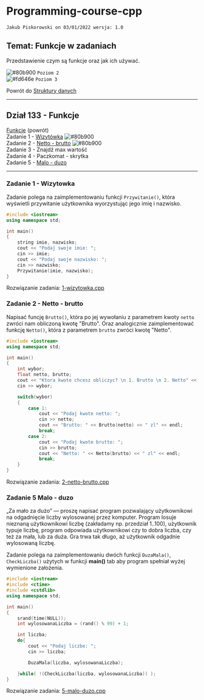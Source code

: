 # Programming-course-cpp

`Jakub Piskorowski on 03/01/2022 wersja: 1.0`

## Temat: Funkcje w zadaniach

Przedstawienie czym są funkcje oraz jak ich używać.

![#80b900](https://via.placeholder.com/15/80b900/000000?text=+) `Poziom 2` \
![#fd646e](https://via.placeholder.com/15/fd646e/000000?text=+) `Poziom 3`

Powrót do [Struktury danych](/1-programowanie-strukturalne/1-3-struktury-danych/README.md)

---

## Dział 133 - Funkcje

[Funkcje](/1-programowanie-strukturalne/1-3-struktury-danych/1-3-3-funkcje/README.md) (powrót) \
Zadanie 1 - [Wizytówka](#zadanie-1---wizytowka) ![#80b900](https://via.placeholder.com/15/80b900/000000?text=+) \
Zadanie 2 - [Netto - brutto](#zadanie-2---netto---brutto) ![#80b900](https://via.placeholder.com/15/80b900/000000?text=+) \
Zadanie 3 - Znajdź max wartość \
Zadanie 4 - Paczkomat - skrytka \
Zadanie 5 - [Malo - duzo](#zadanie-5-malo---duzo)

---

### Zadanie 1 - Wizytowka

Zadanie polega na zaimplementowaniu funkcji `Przywitanie()`, która wyświetli przywitanie użytkownika wyorzystując jego imię i nazwisko.

```cpp
#include <iostream>
using namespace std;

int main()
{   
    string imie, nazwisko;
    cout << "Podaj swoje imie: ";
    cin >> imie;
    cout << "Podaj swoje nazwisko: ";
    cin >> nazwisko;
    Przywitanie(imie, nazwisko);
}
```

Rozwiązanie zadania: [1-wizytowka.cpp](1-wizytowka/1-wizytowka.cpp)

### Zadanie 2 - Netto - brutto

Napisać funcję `Brutto()`, która po jej wywołaniu z parametrem kwoty `netto` zwróci nam obliczoną kwotę "Brutto". Oraz analogicznie zaimplementować funkcję `Netto()`, która z parametrem `brutto` zwróci kwotę "Netto".

```cpp
#include <iostream>
using namespace std;

int main()
{
    int wybor;
    float netto, brutto;
    cout << "Ktora kwote chcesz obliczyc? \n 1. Brutto \n 2. Netto" << endl;
    cin >> wybor;

    switch(wybor)
    {
        case 1:
            cout << "Podaj kwote netto: ";
            cin >> netto;
            cout << "Brutto: " << Brutto(netto) << " zl" << endl;
            break;
        case 2:
            cout << "Podaj kwote brutto: ";
            cin >> brutto;
            cout << "Netto: " << Netto(brutto) << " zl" << endl;
            break;
    }
}
```

Rozwiązanie zadania: [2-netto-brutto.cpp](2-netto-brutto/2-netto-brutto.cpp)

### Zadanie 5 Malo - duzo

„Za mało za dużo” — proszę napisać program pozwalający użytkownikowi na odgadnięcie liczby wylosowanej przez komputer. Program losuje nieznaną użytkownikowi liczbę (zakładamy np. przedział 1..100), użytkownik typuje liczbę, program odpowiada użytkownikowi czy to dobra liczba, czy też za mała, lub za duża. Gra trwa tak długo, aż użytkownik odgadnie wylosowaną liczbę.

Zadanie polega na zaimplementowaniu dwóch funkcji `DuzaMala()`, `CheckLiczba()` użytych w funkcji **main()** tab aby program spełniał wyżej wymienione założenia.

```cpp
#include <iostream>
#include <ctime>
#include <cstdlib>
using namespace std;

int main()
{
    srand(time(NULL));
    int wylosowanaLiczba = (rand() % 99) + 1;

    int liczba;
    do{
        cout << "Podaj liczbe: ";
        cin >> liczba;

        DuzaMala(liczba, wylosowanaLiczba);

    }while( !(CheckLiczba(liczba, wylosowanaLiczba)) );
}
```

Rozwiązanie zadania: [5-malo-duzo.cpp](5-malo-duzo/5-malo-duzo.cpp)
